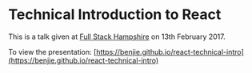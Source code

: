 Technical Introduction to React
===============================

This is a talk given at [Full Stack Hampshire](https://twitter.com/fullstackhants) on 13th February 2017.

To view the presentation: [https://benjie.github.io/react-technical-intro](https://benjie.github.io/react-technical-intro)
